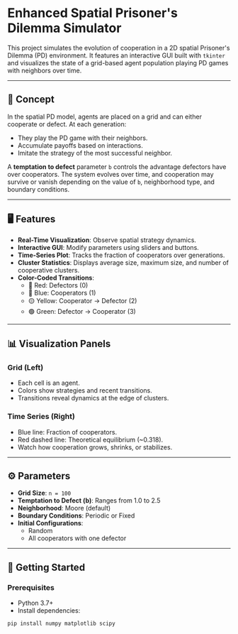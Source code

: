 # Enhanced Spatial Prisoner's Dilemma Simulator

This project simulates the evolution of cooperation in a 2D spatial Prisoner's Dilemma (PD) environment. It features an interactive GUI built with `tkinter` and visualizes the state of a grid-based agent population playing PD games with neighbors over time.

---

## 🧠 Concept

In the spatial PD model, agents are placed on a grid and can either cooperate or defect. At each generation:
- They play the PD game with their neighbors.
- Accumulate payoffs based on interactions.
- Imitate the strategy of the most successful neighbor.

A **temptation to defect** parameter `b` controls the advantage defectors have over cooperators. The system evolves over time, and cooperation may survive or vanish depending on the value of `b`, neighborhood type, and boundary conditions.

---

## 🖥️ Features

- **Real-Time Visualization**: Observe spatial strategy dynamics.
- **Interactive GUI**: Modify parameters using sliders and buttons.
- **Time-Series Plot**: Tracks the fraction of cooperators over generations.
- **Cluster Statistics**: Displays average size, maximum size, and number of cooperative clusters.
- **Color-Coded Transitions**:
  - 🔴 Red: Defectors (0)
  - 🔵 Blue: Cooperators (1)
  - 🟡 Yellow: Cooperator → Defector (2)
  - 🟢 Green: Defector → Cooperator (3)

---

## 📊 Visualization Panels

### Grid (Left)
- Each cell is an agent.
- Colors show strategies and recent transitions.
- Transitions reveal dynamics at the edge of clusters.

### Time Series (Right)
- Blue line: Fraction of cooperators.
- Red dashed line: Theoretical equilibrium (~0.318).
- Watch how cooperation grows, shrinks, or stabilizes.

---

## ⚙️ Parameters

- **Grid Size**: `n = 100`
- **Temptation to Defect (b)**: Ranges from 1.0 to 2.5
- **Neighborhood**: Moore (default)
- **Boundary Conditions**: Periodic or Fixed
- **Initial Configurations**:
  - Random
  - All cooperators with one defector

---

## 🚀 Getting Started

### Prerequisites
- Python 3.7+
- Install dependencies:
```bash
pip install numpy matplotlib scipy